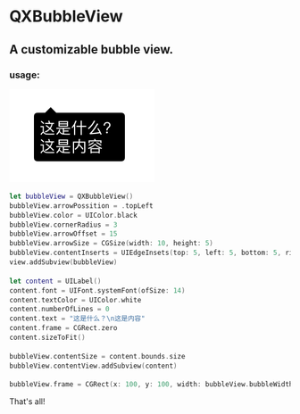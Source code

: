 # QXBubbleView
## A customizable bubble view.

### usage:
![](https://github.com/labi3285/QXBubbleView/blob/master/screen_short.png)  
```swift
let bubbleView = QXBubbleView()
bubbleView.arrowPossition = .topLeft
bubbleView.color = UIColor.black
bubbleView.cornerRadius = 3
bubbleView.arrowOffset = 15
bubbleView.arrowSize = CGSize(width: 10, height: 5)
bubbleView.contentInserts = UIEdgeInsets(top: 5, left: 5, bottom: 5, right: 5)
view.addSubview(bubbleView)

let content = UILabel()
content.font = UIFont.systemFont(ofSize: 14)
content.textColor = UIColor.white
content.numberOfLines = 0
content.text = "这是什么？\n这是内容"
content.frame = CGRect.zero
content.sizeToFit()

bubbleView.contentSize = content.bounds.size
bubbleView.contentView.addSubview(content)

bubbleView.frame = CGRect(x: 100, y: 100, width: bubbleView.bubbleWidth, height: bubbleView.bubbleHeight)
```

That's all!
